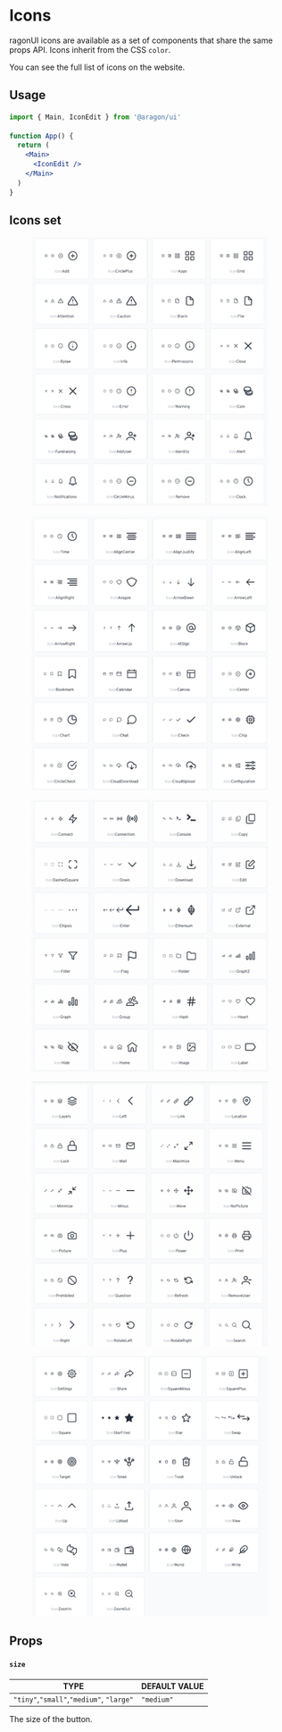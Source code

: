 # Icons

ragonUI icons are available as a set of components that share the same props API. Icons inherit from the CSS `color`.

You can see the full list of icons on the website.

## Usage <a href="#usage" id="usage"></a>

```jsx
import { Main, IconEdit } from '@aragon/ui'

function App() {
  return (
    <Main>
      <IconEdit />
    </Main>
  )
}
```

## Icons set

<figure><img src="../../../../.gitbook/assets/Schermata 2022-08-30 alle 15.48.38.png" alt=""><figcaption></figcaption></figure>

<figure><img src="../../../../.gitbook/assets/Schermata 2022-08-30 alle 15.48.51 (1).png" alt=""><figcaption></figcaption></figure>

<figure><img src="../../../../.gitbook/assets/Schermata 2022-08-30 alle 15.49.02.png" alt=""><figcaption></figcaption></figure>

<figure><img src="../../../../.gitbook/assets/Schermata 2022-08-30 alle 15.49.13 (1).png" alt=""><figcaption></figcaption></figure>

<figure><img src="../../../../.gitbook/assets/Schermata 2022-08-30 alle 15.49.42.png" alt=""><figcaption></figcaption></figure>

## Props <a href="#props" id="props"></a>

#### `size` <a href="#size" id="size"></a>

| TYPE                                     | DEFAULT VALUE |
| ---------------------------------------- | ------------- |
| `"tiny"`,`"small"`,`"medium"`, `"large"` | `"medium"`    |

The size of the button.
